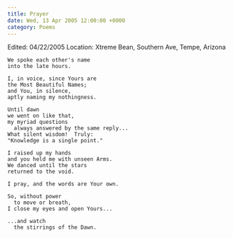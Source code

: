 ```yaml
---
title: Prayer
date: Wed, 13 Apr 2005 12:00:00 +0000
category: Poems
---
```


Edited: 04/22/2005
Location: Xtreme Bean, Southern Ave, Tempe, Arizona

    We spoke each other's name  
    into the late hours.

    I, in voice, since Yours are  
    the Most Beautiful Names;  
    and You, in silence,  
    aptly naming my nothingness.

    Until dawn  
    we went on like that,  
    my myriad questions  
      always answered by the same reply...  
    What silent wisdom!  Truly:  
    "Knowledge is a single point."

    I raised up my hands  
    and you held me with unseen Arms.  
    We danced until the stars  
    returned to the void.

    I pray, and the words are Your own.

    So, without power  
      to move or breath,  
    I close my eyes and open Yours...

    ...and watch  
      the stirrings of the Dawn.


